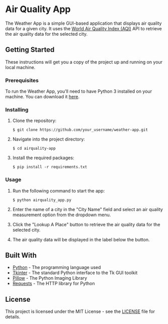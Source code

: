 # Air Quality App

The Weather App is a simple GUI-based application that displays air quality data for a given city. It uses the [World Air Quality Index (AQI)](https://waqi.info/) API to retrieve the air quality data for the selected city.

## Getting Started

These instructions will get you a copy of the project up and running on your local machine.

### Prerequisites

To run the Weather App, you'll need to have Python 3 installed on your machine. You can download it [here](https://www.python.org/downloads/).

### Installing

1. Clone the repository:

   ```
   $ git clone https://github.com/your_username/weather-app.git
   ```

2. Navigate into the project directory:

   ```
   $ cd airquality-app
   ```

3. Install the required packages:

   ```
   $ pip install -r requirements.txt
   ```

### Usage

1. Run the following command to start the app:

   ```
   $ python airquality_app.py
   ```

2. Enter the name of a city in the "City Name" field and select an air quality measurement option from the dropdown menu.

3. Click the "Lookup A Place" button to retrieve the air quality data for the selected city.

4. The air quality data will be displayed in the label below the button.

## Built With

* [Python](https://www.python.org/) - The programming language used
* [Tkinter](https://docs.python.org/3/library/tkinter.html) - The standard Python interface to the Tk GUI toolkit
* [Pillow](https://pillow.readthedocs.io/en/stable/) - The Python Imaging Library
* [Requests](https://docs.python-requests.org/en/latest/) - The HTTP library for Python

## License

This project is licensed under the MIT License - see the [LICENSE](https://github.com/TheHumanoidTyphoon/air-quality-app/blob/master/LICENSE) file for details. 
